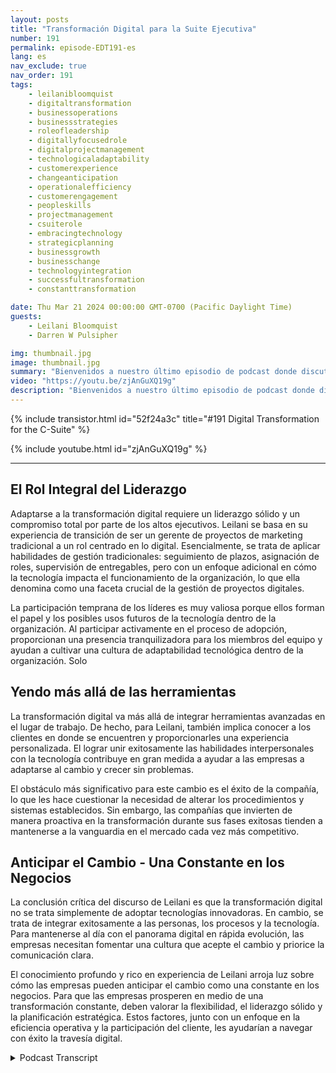```yaml
---
layout: posts
title: "Transformación Digital para la Suite Ejecutiva"
number: 191
permalink: episode-EDT191-es
lang: es
nav_exclude: true
nav_order: 191
tags:
    - leilanibloomquist
    - digitaltransformation
    - businessoperations
    - businessstrategies
    - roleofleadership
    - digitallyfocusedrole
    - digitalprojectmanagement
    - technologicaladaptability
    - customerexperience
    - changeanticipation
    - operationalefficiency
    - customerengagement
    - peopleskills
    - projectmanagement
    - csuiterole
    - embracingtechnology
    - strategicplanning
    - businessgrowth
    - businesschange
    - technologyintegration
    - successfultransformation
    - constanttransformation

date: Thu Mar 21 2024 00:00:00 GMT-0700 (Pacific Daylight Time)
guests:
    - Leilani Bloomquist
    - Darren W Pulsipher

img: thumbnail.jpg
image: thumbnail.jpg
summary: "Bienvenidos a nuestro último episodio de podcast donde discutimos la importancia de adoptar la transformación digital. Nuestra experta invitada, Leilani Bloomquist, comparte sus conocimientos sobre cómo las organizaciones pueden gestionar mejor el proceso. Únase a nosotros mientras exploramos las diferentes facetas de la transformación digital y proporcionamos una visión integral del viaje."
video: "https://youtu.be/zjAnGuXQ19g"
description: "Bienvenidos a nuestro último episodio de podcast donde discutimos la importancia de adoptar la transformación digital. Nuestra experta invitada, Leilani Bloomquist, comparte sus conocimientos sobre cómo las organizaciones pueden gestionar mejor el proceso. Únase a nosotros mientras exploramos las diferentes facetas de la transformación digital y proporcionamos una visión integral del viaje."
---
```


<div>
{% include transistor.html id="52f24a3c" title="#191 Digital Transformation for the C-Suite" %}

{% include youtube.html id="zjAnGuXQ19g" %}
</div>

---

## El Rol Integral del Liderazgo

Adaptarse a la transformación digital requiere un liderazgo sólido y un compromiso total por parte de los altos ejecutivos. Leilani se basa en su experiencia de transición de ser un gerente de proyectos de marketing tradicional a un rol centrado en lo digital. Esencialmente, se trata de aplicar habilidades de gestión tradicionales: seguimiento de plazos, asignación de roles, supervisión de entregables, pero con un enfoque adicional en cómo la tecnología impacta el funcionamiento de la organización, lo que ella denomina como una faceta crucial de la gestión de proyectos digitales.

La participación temprana de los líderes es muy valiosa porque ellos forman el papel y los posibles usos futuros de la tecnología dentro de la organización. Al participar activamente en el proceso de adopción, proporcionan una presencia tranquilizadora para los miembros del equipo y ayudan a cultivar una cultura de adaptabilidad tecnológica dentro de la organización. Solo

## Yendo más allá de las herramientas

La transformación digital va más allá de integrar herramientas avanzadas en el lugar de trabajo. De hecho, para Leilani, también implica conocer a los clientes en donde se encuentren y proporcionarles una experiencia personalizada. El lograr unir exitosamente las habilidades interpersonales con la tecnología contribuye en gran medida a ayudar a las empresas a adaptarse al cambio y crecer sin problemas.

El obstáculo más significativo para este cambio es el éxito de la compañía, lo que les hace cuestionar la necesidad de alterar los procedimientos y sistemas establecidos. Sin embargo, las compañías que invierten de manera proactiva en la transformación durante sus fases exitosas tienden a mantenerse a la vanguardia en el mercado cada vez más competitivo.

## Anticipar el Cambio - Una Constante en los Negocios

La conclusión crítica del discurso de Leilani es que la transformación digital no se trata simplemente de adoptar tecnologías innovadoras. En cambio, se trata de integrar exitosamente a las personas, los procesos y la tecnología. Para mantenerse al día con el panorama digital en rápida evolución, las empresas necesitan fomentar una cultura que acepte el cambio y priorice la comunicación clara.

El conocimiento profundo y rico en experiencia de Leilani arroja luz sobre cómo las empresas pueden anticipar el cambio como una constante en los negocios. Para que las empresas prosperen en medio de una transformación constante, deben valorar la flexibilidad, el liderazgo sólido y la planificación estratégica. Estos factores, junto con un enfoque en la eficiencia operativa y la participación del cliente, les ayudarían a navegar con éxito la travesía digital.



<details>
<summary> Podcast Transcript </summary>

<p></p>

</details>
